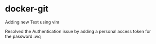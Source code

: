 # docker-git
Adding new Text using vim

Resolved the Authentication issue by adding a personal access token for the password :wq

